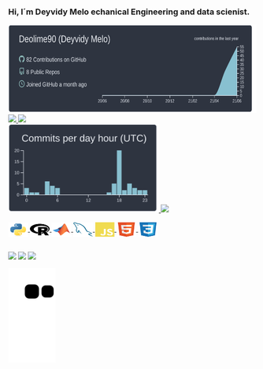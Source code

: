 ### Hi, I´m Deyvidy Melo echanical Engineering and data scienist.

<div>
 <a href="https://github.com/Deolime90">
 <img height="180em" src="https://raw.githubusercontent.com/Deolime90/Deolime90/main/profile-summary-card-output/nord_dark/0-profile-details.svg"/>
 <img height="180em" src="https://github-readme-stats.vercel.app/api/?username=Deolime90&show_icons=true&theme=dark&include_all_commits=true&count_private=true"/>
 <img height="180em"lt="Deyvidy-shelby" src="https://media.giphy.com/media/pJ1ZE8aGTg3jG/giphy.gif"><br>
 <img height="180em" src="https://raw.githubusercontent.com/Deolime90/Deolime90/main/profile-summary-card-output/nord_dark/4-productive-time.svg"/>
 <img height="180em" src="https://github-readme-stats.vercel.app/api/top-langs/?username=Deolime90&theme=dark&hide_border=False"/>
</div>

  
  <div style="display: inline_block"><br>
  <img align="center" alt="deolime-Python" height="30" width="40" src="https://raw.githubusercontent.com/devicons/devicon/master/icons/python/python-original.svg">
  <img align="center" alt="deolime-r" height="30" width="40" src="https://github.com/devicons/devicon/blob/master/icons/r/r-plain.svg">
  <img align="center" alt="deolime-matlab" height="30" width="40" src="https://github.com/devicons/devicon/blob/master/icons/matlab/matlab-original.svg">
  <img align="center" alt="deolime-sql" height="30" width="40" src="https://github.com/devicons/devicon/blob/master/icons/mysql/mysql-original.svg">
  <img align="center" alt="deolime-Js" height="30" width="40" src="https://raw.githubusercontent.com/devicons/devicon/master/icons/javascript/javascript-plain.svg">
  <img align="center" alt="deolime-HTML" height="30" width="40" src="https://raw.githubusercontent.com/devicons/devicon/master/icons/html5/html5-original.svg">
  <img align="center" alt="deolime-CSS" height="30" width="40" src="https://raw.githubusercontent.com/devicons/devicon/master/icons/css3/css3-original.svg">
  </div>
  
##
 
<div> 
  <a href="https://instagram.com/Deolime90" target="_blank">
   <img src="https://img.shields.io/badge/-Instagram-%23E4405F?style=for-the-badge&logo=instagram&logoColor=white" target="_blank"></a>
  <a href = "mailto: deyvidyoliveiramelo@gmail.com">
   <img src="https://img.shields.io/badge/-Gmail-%23333?style=for-the-badge&logo=gmail&logoColor=white" target="_blank"></a>
  <a href="https://www.linkedin.com/in/deyvidy" target="_blank">
   <img src="https://img.shields.io/badge/-LinkedIn-%230077B5?style=for-the-badge&logo=linkedin&logoColor=white" target="_blank"></a> 
 
  ![Snake animation](https://github.com/Deolime90/Deolime90/blob/output/github-contribution-grid-snake.svg)
 
</div>
